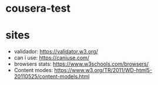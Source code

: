 # cousera-test

# sites

- validador: https://validator.w3.org/
- can i use: https://caniuse.com/
- browsers stats: https://www.w3schools.com/browsers/
- Content modes: https://www.w3.org/TR/2011/WD-html5-20110525/content-models.html